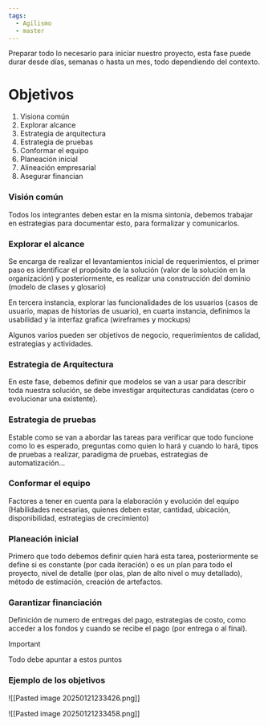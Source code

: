 ```yaml
---
tags:
  - Agilismo
  - master
---
```

Preparar todo lo necesario para iniciar nuestro proyecto, esta fase puede durar desde días, semanas o hasta un mes, todo dependiendo del contexto.
# Objetivos

1. Visiona común
2. Explorar alcance
3. Estrategia de arquitectura
4. Estrategia de pruebas
5. Conformar el equipo
6. Planeación inicial
7. Alineación empresarial
8. Asegurar financian

### Visión común
Todos los integrantes deben estar en la misma sintonía, debemos trabajar en estrategias para documentar esto, para formalizar y comunicarlos.

### Explorar el alcance
Se encarga de realizar el levantamientos inicial de requerimientos, el primer paso es identificar el propósito de la solución (valor de la solución en la organización) y posteriormente, es realizar una construcción del dominio (modelo de clases y glosario)

En tercera instancia, explorar las funcionalidades de los usuarios (casos de usuario, mapas de historias de usuario), en cuarta instancia, definimos la usabilidad y la interfaz grafica (wireframes y mockups)

Algunos varios pueden ser objetivos de negocio, requerimientos de calidad, estrategias y actividades.

### Estrategia de Arquitectura
En este fase, debemos definir que modelos se van a usar para describir toda nuestra solución, se debe investigar arquitecturas candidatas (cero o evolucionar una existente).

### Estrategia de pruebas
Estable como se van a abordar las tareas para verificar que todo funcione como lo es esperado, preguntas como quien lo hará y cuando lo hará, tipos de pruebas a realizar, paradigma de pruebas, estrategias de automatización...

### Conformar el equipo
Factores a tener en cuenta para la elaboración y evolución del equipo (Habilidades necesarias, quienes deben estar, cantidad, ubicación, disponibilidad, estrategias de crecimiento)

### Planeación inicial
Primero que todo debemos definir quien hará esta tarea, posteriormente se define si es constante (por cada iteración) o es un plan para todo el proyecto, nivel de detalle (por olas, plan de alto nivel o muy detallado), método de estimación, creación de artefactos.

### Garantizar financiación
Definición de numero de entregas del pago, estrategias de costo, como acceder a los fondos y cuando se recibe el pago (por entrega o al final).

>[!IMPORTANT]
>Todo debe apuntar a estos puntos 

### Ejemplo de los objetivos


![[Pasted image 20250121233426.png]]

![[Pasted image 20250121233458.png]]